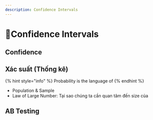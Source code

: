 ```yaml
---
description: Confidence Intervals
---
```


# Confidence Intervals

## Confidence 

## Xác suất \(Thống kê\)

{% hint style="info" %}
Probability is the language of 
{% endhint %}

* Population & Sample
* Law of Large Number: Tại sao chúng ta cần quan tâm đến size của 

## AB Testing





